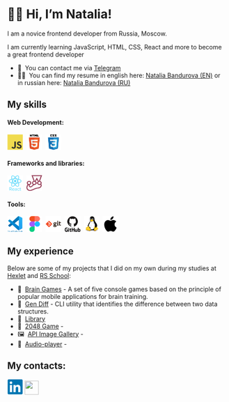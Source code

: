 # 🙋‍♀️ Hi, I’m Natalia!

I am a novice frontend developer from Russia, Moscow.

I am currently learning JavaScript, HTML, CSS, React and more to become a great frontend developer

* 💬 &nbsp;You can contact me via [Telegram](https://t.me/Nata_Bandurova)
* 👩‍💻 &nbsp;You can find my resume in english here: [Natalia Bandurova (EN)](https://splitcode.github.io/CV_Natalia_Bandurova/) or in russian here: [Natalia Bandurova (RU)]()

## My skills

#### Web Development:
<p align="left">
<img src="https://github.com/devicons/devicon/blob/master/icons/javascript/javascript-original.svg" title="JavaScript" alt="JavaScript" width="36" height="36">&nbsp;
<img src="https://github.com/devicons/devicon/blob/master/icons/html5/html5-original-wordmark.svg" title="HTML" alt="HTML" width="36" height="36">&nbsp;
<img src="https://github.com/devicons/devicon/blob/master/icons/css3/css3-original-wordmark.svg" title="CSS" alt="CSS" width="36" height="36">&nbsp;
</p>

#### Frameworks and libraries:
<p align="left">
<img src="https://github.com/devicons/devicon/blob/master/icons/react/react-original-wordmark.svg" title="React" alt="React" width="36" height="36">&nbsp;
<img src="https://github.com/devicons/devicon/blob/master/icons/jest/jest-plain.svg" title="Jest" alt="Jest" width="36" height="36">&nbsp;
</p>

#### Tools:
<p align="left">
<img src="https://github.com/devicons/devicon/blob/master/icons/vscode/vscode-original-wordmark.svg" title="VSCode" alt="VSCode" width="36" height="36">&nbsp;
<img src="https://github.com/devicons/devicon/blob/master/icons/figma/figma-original.svg" title="Figma" alt="Figma" width="36" height="36">&nbsp;
<img src="https://github.com/devicons/devicon/blob/master/icons/git/git-original-wordmark.svg" title="Git" alt="Git" width="36" height="36">&nbsp;
<img src="https://github.com/devicons/devicon/blob/master/icons/github/github-original-wordmark.svg" title="GitHub" alt="GitHub" width="36" height="36">&nbsp;
<img src="https://github.com/devicons/devicon/blob/master/icons/linux/linux-original.svg" title="Linux" alt="Linux" width="36" height="36">&nbsp;
<img src="https://github.com/devicons/devicon/blob/master/icons/apple/apple-original.svg" title="MacOS" alt="MacOS" width="36" height="36">&nbsp;
</p>

## My experience

Below are some of my projects that I did on my own during my studies at [Hexlet](https://ru.hexlet.io/programs/frontend) and [RS School](https://rs.school/):
-  🧠 &nbsp;[Brain Games](https://github.com/SplitCode/Brain-games) - A set of five console games based on the principle of popular mobile applications for brain training.
-  📑 &nbsp;[Gen Diff](https://github.com/SplitCode/Difference-Generator) - CLI utility that identifies the difference between two data structures.
-  📖 &nbsp;[Library](https://rolling-scopes-school.github.io/splitcode-JSFEPRESCHOOL2023Q2/library/)
-  🎲 &nbsp;[2048 Game]() - 
-  🖼 &nbsp;[API Image Gallery]() - 
-  🎼 &nbsp;[Audio-player](https://rolling-scopes-school.github.io/splitcode-JSFEPRESCHOOL2023Q2/audio-player/) - 


## My contacts:

<p align="left"> 
<a href="https://www.linkedin.com/in/natalia-bandurova-33b13b265/" target="_blank" rel="noreferrer"><img src="https://github.com/devicons/devicon/blob/master/icons/linkedin/linkedin-original.svg" width="36" height="36"></a>
<a href="https://www.x.com/Natabandurova" target="_blank" rel="noreferrer"> <picture> <source media="(prefers-color-scheme: dark)" srcset="https://raw.githubusercontent.com/danielcranney/readme-generator/main/public/icons/socials/twitter-dark.svg" /> <source media="(prefers-color-scheme: light)" srcset="https://raw.githubusercontent.com/danielcranney/readme-generator/main/public/icons/socials/twitter.svg" /> <img src="https://raw.githubusercontent.com/danielcranney/readme-generator/main/public/icons/socials/twitter.svg" width="32" height="32" /> </picture> </a>
</p>




